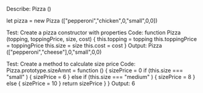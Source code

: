 Describe: Pizza ()

let pizza = new Pizza (["pepperoni","chicken",0,"small",0,0])


Test: Create a pizza constructor with properties 
Code: function Pizza (topping, toppingPrice, size, cost) {
  this.topping = topping
  this.toppingPrice = toppingPrice
  this.size = size
  this.cost = cost
}
Output: Pizza (["pepperoni","cheese"],0,"small",0,0)

Test: Create a method to calculate size price 
Code: Pizza.prototype.sizeAmnt = function () {
  sizePrice = 0
  if (this.size === "small" ) {
    sizePrice = 6
  }
  else if (this.size === "medium" ) {
    sizePrice = 8
  }
  else {
    sizePrice = 10
  }
  return sizePrice
}
}
Output: 6